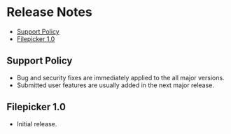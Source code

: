 # Release Notes

- [Support Policy](#support-policy)
- [Filepicker 1.0](#filepicker-10)

## Support Policy

- Bug and security fixes are immediately applied to the all major versions. 
- Submitted user features are usually added in the next major release.

## Filepicker 1.0

- Initial release.
